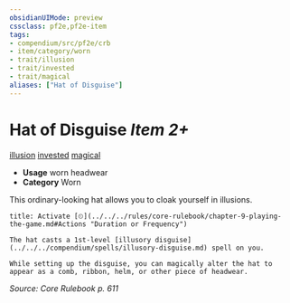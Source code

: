 ```yaml
---
obsidianUIMode: preview
cssclass: pf2e,pf2e-item
tags:
- compendium/src/pf2e/crb
- item/category/worn
- trait/illusion
- trait/invested
- trait/magical
aliases: ["Hat of Disguise"]
---
```

# Hat of Disguise *Item 2+*  
[illusion](../../../Rules/traits/illusion.md)  [invested](../../../Rules/traits/invested.md)  [magical](../../../Rules/traits/magical.md)  

- **Usage** worn headwear
- **Category** Worn

This ordinary-looking hat allows you to cloak yourself in illusions.

```ad-embed-ability
title: Activate [⏲](../../../rules/core-rulebook/chapter-9-playing-the-game.md#Actions "Duration or Frequency")

The hat casts a 1st-level [illusory disguise](../../../compendium/spells/illusory-disguise.md) spell on you.

While setting up the disguise, you can magically alter the hat to appear as a comb, ribbon, helm, or other piece of headwear.
```

*Source: Core Rulebook p. 611*
